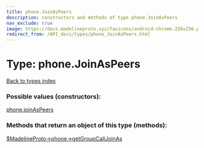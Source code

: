 ```yaml
---
title: phone.JoinAsPeers
description: constructors and methods of type phone.JoinAsPeers
nav_exclude: true
image: https://docs.madelineproto.xyz/favicons/android-chrome-256x256.png
redirect_from: /API_docs/types/phone_JoinAsPeers.html
---
```

# Type: phone.JoinAsPeers
[Back to types index](index.html)



### Possible values (constructors):

[phone.joinAsPeers](/API_docs/constructors/phone.joinAsPeers.html)  



### Methods that return an object of this type (methods):

[$MadelineProto->phone->getGroupCallJoinAs](/API_docs/methods/phone.getGroupCallJoinAs.html)  



